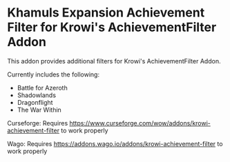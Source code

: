 # Khamuls Expansion Achievement Filter for Krowi's AchievementFilter Addon
This addon provides additional filters for Krowi's AchievementFilter Addon.

Currently includes the following:
- Battle for Azeroth
- Shadowlands
- Dragonflight
- The War Within

Curseforge:
Requires https://www.curseforge.com/wow/addons/krowi-achievement-filter to work properly

Wago:
Requires https://addons.wago.io/addons/krowi-achievement-filter to work properly